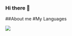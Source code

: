 ### Hi there 👋
##About me
#My Languages

![]([https://img.shields.io/badge/Spring-6DB33F.svg?style=for-the-badge&logo=Spring&logoColor=white](https://img.shields.io/badge/JavaScript-F7DF1E.svg?style=for-the-badge&logo=JavaScript&logoColor=black))
<!--
**Myrmlok/Myrmlok** is a ✨ _special_ ✨ repository because its `README.md` (this file) appears on your GitHub profile.

Here are some ideas to get you started:

- 🔭 I’m currently working on ...
- 🌱 I’m currently learning ...
- 👯 I’m looking to collaborate on ...
- 🤔 I’m looking for help with ...
- 💬 Ask me about ...
- 📫 How to reach me: ...
- 😄 Pronouns: ...
- ⚡ Fun fact: ...
-->
